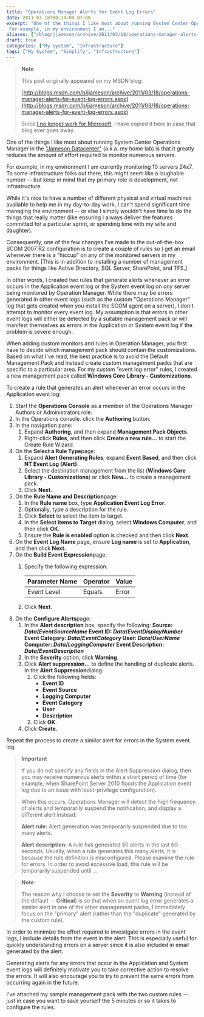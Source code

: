 ```yaml
---
title: "Operations Manager Alerts for Event Log Errors"
date: 2011-03-18T00:14:00-07:00
excerpt: "One of the things I like most about running System Center Operations Manager in the \"Jameson Datacenter\" (a.k.a. my home lab) is that it greatly reduces the amount of effort required to monitor numerous servers. 
 For example, in my environment I am..."
aliases: ["/blog/jjameson/archive/2011/03/18/operations-manager-alerts-for-event-log-errors.aspx"]
draft: true
categories: ["My System", "Infrastructure"]
tags: ["My System", "Simplify", "Infrastructure"]
---
```


> **Note**
>
> This post originally appeared on my MSDN blog:
>
> [http://blogs.msdn.com/b/jjameson/archive/2011/03/18/operations-manager-alerts-for-event-log-errors.aspx](http://blogs.msdn.com/b/jjameson/archive/2011/03/18/operations-manager-alerts-for-event-log-errors.aspx)
>
> Since [I no longer work for Microsoft](/blog/jjameson/2011/09/02/last-day-with-microsoft), I have copied it here in case that blog ever goes away.

One of the things I like most about running System Center Operations Manager in the ["Jameson Datacenter"](/blog/jjameson/2009/09/14/the-jameson-datacenter) (a.k.a. my home lab) is that it greatly reduces the amount of effort required to monitor numerous servers.

For example, in my environment I am currently monitoring 10 servers 24x7. To some infrastructure folks out there, this might seem like a laughable number -- but keep in mind that my primary role is development, not infrastructure.

While it's nice to have a number of different physical and virtual machines available to help me in my day-to-day work, I can't spend significant time managing the environment -- or else I simply wouldn't have time to do the things that really matter (like ensuring I always deliver the features committed for a particular sprint, or spending time with my wife and daughter).

Consequently, one of the few changes I've made to the out-of-the-box SCOM 2007 R2 configuration is to create a couple of rules so I get an email whenever there is a "hiccup" on any of the monitored servers in my environment. [This is in addition to installing a number of management packs for things like Active Directory, SQL Server, SharePoint, and TFS.]

In other words, I created two rules that generate alerts whenever an error occurs in the Application event log or the System event log on *any* server being monitored by Operation Manager. While there may be errors generated in other event logs (such as the custom "Operations Manager" log that gets created when you install the SCOM agent on a server), I don't attempt to monitor every event log. My assumption is that errors in other event logs will either be detected by a suitable management pack or will manifest themselves as errors in the Application or System event log if the problem is severe enough.

When adding custom monitors and rules in Operation Manager, you first have to decide which management pack should contain the customizations. Based on what I've read, the best practice is to avoid the Default Management Pack and instead create custom management packs that are specific to a particular area. For my custom "event log error" rules, I created a new management pack called **Windows Core Library - Customizations**.

To create a rule that generates an alert whenever an error occurs in the Application event log:

1. Start the **Operations Console** as a member of the Operations Manager Authors or Administrators role.
2. In the Operations console. click the **Authoring** button.
3. In the navigation pane:
   1. Expand **Authoring**, and then expand **Management Pack Objects**.
   2. Right-click **Rules**, and then click **Create a new rule...** to start the Create Rule Wizard.
4. On the **Select a Rule Type**page:
   1. Expand **Alert Generating Rules**, expand **Event Based**, and then click **NT Event Log (Alert)**.
   2. Select the destination management from the list (**Windows Core Library - Customizations**) or click **New...** to create a management pack.
   3. Click **Next**.
5. On the **Rule Name and Description**page:
   1. In the **Rule name** box, type **Application Event Log Error**.
   2. Optionally, type a description for the rule.
   3. Click **Select** to select the item to target.
   4. In the **Select Items to Target** dialog, select **Windows Computer**, and then click **OK**.
   5. Ensure the **Rule is enabled** option is checked and then click **Next**.
6. On the **Event Log Name** page, ensure **Log name** is set to **Application**, and then click **Next**.
7. On the **Build Event Expression**page:
   1. Specify the following expression:
      
      | Parameter Name | Operator | Value |
      | --- | --- | --- |
      | Event Level | Equals | Error |
   
   2. Click **Next**.
8. On the **Configure Alerts**page:
   1. In the **Alert description** box, specify the following:
      **Source: $Data/EventSourceName$
      Event ID: $Data/EventDisplayNumber$
      Event Category: $Data/EventCategory$
      User: $Data/UserName$
      Computer: $Data/LoggingComputer$
      Event Description: $Data/EventDescription$**
   2. In the **Severity** option, click **Warning**.
   3. Click **Alert suppression...** to define the handling of duplicate alerts. In the **Alert Suppression**dialog:
      1. Click the following fields:
         - **Event ID**
         - **Event Source**
         - **Logging Computer**
         - **Event Category**
         - **User**
         - **Description**
      2. Click **OK**.
   4. Click **Create**.

Repeat the process to create a similar alert for errors in the System event log.

> **Important**
>
> If you do not specify any fields in the Alert Suppression dialog, then you may receive numerous alerts within a short period of time (for example, when SharePoint Server 2010 floods the Application event log due to an issue with least-privilege configuration).
>
> When this occurs, Operations Manager will detect the high frequency of alerts and temporarily suspend the notification, and display a different alert instead:
>
> **Alert rule:** Alert generation was temporarily suspended due to too many alerts.
>
> **Alert description:** A rule has generated 50 alerts in the last 60 seconds. Usually, when a rule generates this many alerts, it is because the rule definition is misconfigured. Please examine the rule for errors. In order to avoid excessive load, this rule will be temporarily suspended until ...

> **Note**
>
> The reason why I choose to set the **Severity** to **Warning** (instead of the default -- **Critical**) is so that when an event log error generates a similar alert in one of the other management packs, I immediately focus on the "primary" alert (rather than the "duplicate" generated by the custom rule).

In order to minimize the effort required to investigate errors in the event logs, I include details from the event in the alert. This is especially useful for quickly understanding errors on a server since it is also included in email generated by the alert.

Generating alerts for any errors that occur in the Application and System event logs will definitely motivate you to take corrective action to resolve the errors. It will also encourage you to try to prevent the same errors from occurring again in the future.

I've attached my sample management pack with the two custom rules -- just in case you want to save yourself the 5 minutes or so it takes to configure the rules.

